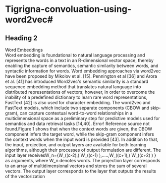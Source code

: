# Tigrigna-convoluation-using-word2vec#

 ## Heading 2 ##
 Word Embeddings  
Word embedding is foundational to natural language processing and represents the words in a text in an R-dimensional vector space, thereby enabling the capture of semantics, semantic similarity between words, and syntactic information for words. Word embedding approaches via word2vec have been proposed by Mikolov et al. [15]. Pennington et al [36] and Arora et al. [41] has introduced Word2vec's semantic similarity is a standard sequence embedding method that translates natural language into distributed representations of vectors; however, in order to overcome the inability of a predefined dictionary to learn rare word representations, FastText [42] is also used for character embedding. The word2vec and FastText models, which include two separate components (CBOW and skip-gram), can capture contextual word-to-word relationships in a multidimensional space as a preliminary step for predictive models used for semantics and data retrieval tasks [14,40]. Error! Reference source not found.Figure 1 shows that when the context words are given, the CBOW component infers the target word, while the skip-gram component infers the context words when the input word is provided [43]. In addition to that, the input, projection, and output layers are available for both learning algorithms, although their processes of output formulation are different. The input layer receivesW_n={W_((c-2),) W_((c-1)  ),…..,W_((c+1),) W_((c+2) ) } as arguments, where W_n denotes words. The projection layer corresponds to an array of multidimensional vectors and stores the sum of several vectors. The output layer corresponds to the layer that outputs the results of the vectorization
